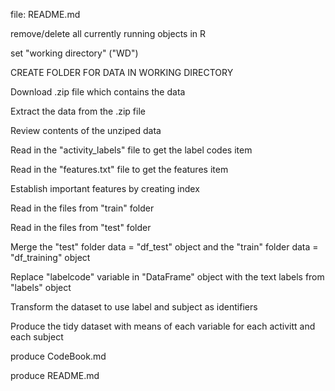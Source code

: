file:  README.md 

remove/delete all currently running objects in R 

set "working directory" ("WD")

CREATE FOLDER FOR DATA IN WORKING DIRECTORY

Download .zip file which contains the data

Extract the data from the .zip file

Review contents of the unziped data 

Read in the "activity_labels" file to get the label codes item

Read in the "features.txt" file to get the features item

Establish important features by creating index

Read in the files from "train" folder

Read in the files from "test" folder

Merge the "test" folder data = "df_test" object and the "train" folder data = "df_training" object 

Replace "labelcode" variable in "DataFrame" object with the text labels from "labels" object

Transform the dataset to use label and subject as identifiers

Produce the tidy dataset with means of each variable for each activitt and each subject 

produce CodeBook.md 

produce README.md 

